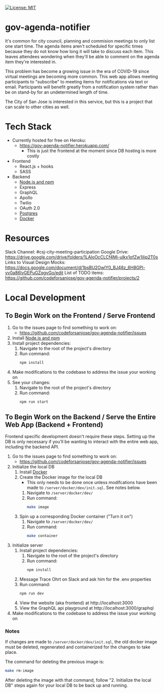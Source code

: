 [![License: MIT](https://img.shields.io/badge/License-MIT-green.svg)](https://opensource.org/licenses/MIT)
# gov-agenda-notifier
It's common for city council, planning and commision meetings to only list one start time. The agenda items aren't scheduled for specific times because they do not know how long it will take to discuss each item. This leaves attendees wondering when they'll be able to comment on the agenda item they're interested in.

This problem has become a growing issue in the era of COVID-19 since virtual meetings are becoming more common. This web app allows meeting participants to "subscribe" to meeting items for notifications via text or email. Participants will benefit greatly from a notification system rather than be on stand-by for an undetermined length of time.

The City of San Jose is interested in this service, but this is a project that can scale to other cities as well.

# Tech Stack
* Currently hosted for free on Heroku:
    * https://gov-agenda-notifier.herokuapp.com/
        *   This is just the frontend at the moment since DB hosting is more costly
* Frontend
    * React.js + hooks
    * SASS
* Backend
    * [Node.js and npm](https://www.npmjs.com/get-npm)
    * Express
    * GraphQL
    * Apollo
    * Twilio
    * OAuth 2.0
    * [Postgres](https://wiki.postgresql.org/wiki/Homebrew)
    * [Docker](https://www.docker.com/products/docker-desktop)

# Resources
Slack Channel: #csj-city-meeting-participation
Google Drive: https://drive.google.com/drive/folders/1LAloOcCLCf4Mi-ulkx1ofZw1iIip2T0s
Links to Visual Design Mocks: https://docs.google.com/document/d/1bsBU2OwlY0_BJ48z_6H8GPl-vv0a86lvGEPuGZqgvGo/edit
List of TODO items: https://github.com/codeforsanjose/gov-agenda-notifier/projects/2

# Local Development

## To Begin Work on the Frontend / Serve Frontend
1. Go to the issues page to find something to work on:
    * https://github.com/codeforsanjose/gov-agenda-notifier/issues
2.  Install [Node.js and npm](https://www.npmjs.com/get-npm)
3.  Install project dependencies:
    1. Navigate to the root of the project's directory
    2. Run command:
        ```bash
        npm install
        ```
4. Make modifications to the codebase to address the issue your working on
5. See your changes:
    1.  Navigate to the root of the project's directory
    2.  Run command:
        ```bash
        npm run start
        ```

## To Begin Work on the Backend / Serve the Entire Web App (Backend + Frontend)
Frontend specific development doesn't require these steps. Setting up the DB is only necessary if you'll be wanting to interact with the entire web app, including the backend API.
1. Go to the issues page to find something to work on:
    * https://github.com/codeforsanjose/gov-agenda-notifier/issues
2.  Initialize the local DB
    1.  Install [Docker](https://www.docker.com/products/docker-desktop)
    2.  Create the Docker image for the local DB
        * This only needs to be done once unless modifcations have been made to `/server/docker/dev/init.sql`. See notes below.
        1.  Navigate to `/server/docker/dev/`
        2.  Run command: 
            ```bash
            make image
            ```
    3.  Spin up a corresponding Docker container ("Turn it on")
        1.  Navigate to `/server/docker/dev/`
        2.  Run command:
            ```bash
            make container
            ```
3.  Initialize server
    1.  Install project dependencies:
        1. Navigate to the root of the project's directory
        2. Run command:
            ```bash
            npm install
            ```
    2. Message Trace Ohrt on Slack and ask him for the .env properties
    3. Run command:
       ```bash
       npm run dev
       ```
    4. View the website (aka frontend) at http://localhost:3000
    5. View the GraphQL api playground at http://localhost:3000/graphql
4. Make modifications to the codebase to address the issue your working on

### Notes
If changes are made to `/server/docker/dev/init.sql`, the old docker image must be deleted, regenerated and containerized for the changes to take place.

The command for deleting the previous image is:
```bash
make rm-image
```

After deleting the image with that command, follow "2.  Initialize the local DB" steps again for your local DB to be back up and running.